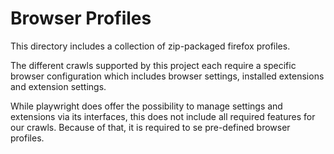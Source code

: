 # Browser Profiles

This directory includes a collection of zip-packaged firefox profiles. 

The different crawls supported by this project each require a specific browser configuration which includes browser settings, installed extensions and extension settings.

While playwright does offer the possibility to manage settings and extensions via its interfaces, this does not include all required features for our crawls. Because of that, it is required to se pre-defined browser profiles.